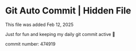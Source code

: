 # Git Auto Commit | Hidden File

This file was added Feb 12, 2025

Just for fun and keeping my daily git commit active 🤪

commit number: 474919
